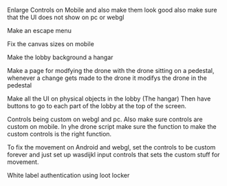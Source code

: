 Enlarge Controls on Mobile and also make them look good also make sure that the UI does not show on pc or webgl

Make an escape menu

Fix the canvas sizes on mobile

Make the lobby background a hangar

Make a page for modfying the drone with the drone sitting on a pedestal, whenever a change gets made to the drone it modifys the drone in the pedestal

Make all the UI on physical objects in the lobby (The hangar) Then have buttons to go to each part of the lobby at the top of the screen.

Controls being custom on webgl and pc. Also make sure controls are custom on mobile. In yhe drone script make sure the function to make the custom controls is the right function.

To fix the movement on Android and webgl, set the controls to be custom forever and just set up wasdijkl input controls that sets the custom stuff for movement.

White label authentication using loot locker

